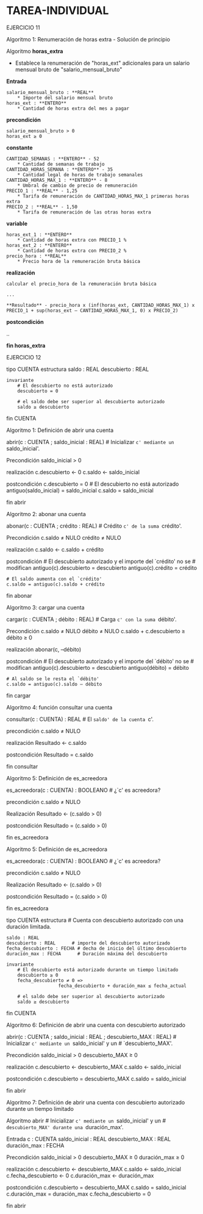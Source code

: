 # TAREA-INDIVIDUAL
EJERCICIO 11

Algoritmo 1: Renumeración de horas extra - Solución de principio

Algoritmo **horas_extra**

* Establece la renumeración de "horas_ext" adicionales para un salario mensual bruto de "salario_mensual_bruto"

**Entrada**

    salario_mensual_bruto : **REAL**
        * Importe del salario mensual bruto
    horas_ext : **ENTERO**
        * Cantidad de horas extra del mes a pagar

**precondición**

    salario_mensual_bruto > 0
    horas_ext ≥ 0

**constante**

    CANTIDAD_SEMANAS : **ENTERO** - 52
        * Cantidad de semanas de trabajo 
    CANTIDAD_HORAS_SEMANA : **ENTERO** - 35
        * Cantidad legal de horas de trabajo semanales 
    CANTIDAD_HORAS_MAX_1 : **ENTERO** - 8
        * Umbral de cambio de precio de remuneración
    PRECIO_1 : **REAL** - 1,25
        * Tarifa de remuneración de CANTIDAD_HORAS_MAX_1 primeras horas extra
    PRECIO_2 : **REAL** - 1,50
        * Tarifa de remuneración de las otras horas extra

**variable**

    horas_ext_1 : **ENTERO**
        * Cantidad de horas extra con PRECIO_1 %
    horas_ext_2 : **ENTERO**
        * Cantidad de horas extra con PRECIO_2 %
    precio_hora : **REAL**
        * Precio hora de la remuneración bruta básica

**realización**

    calcular el precio_hora de la remuneración bruta básica
    
    ...

    **Resultado** - precio_hora x (inf(horas_ext, CANTIDAD_HORAS_MAX_1) x PRECIO_1 + sup(horas_ext – CANTIDAD_HORAS_MAX_1, 0) x PRECIO_2)

**postcondición**

..

**fin horas_extra**

EJERCICIO 12

tipo CUENTA estructura
    saldo : REAL
    descubierto : REAL

    invariante
        # El descubierto no está autorizado
        descubierto = 0

        # el saldo debe ser superior al descubierto autorizado
        saldo ≥ descubierto
fin CUENTA

Algoritmo 1: Definición de abrir una cuenta

abrir(c : CUENTA ; saldo_inicial : REAL)
    # Inicializar `c' mediante un `saldo_inicial'.

Precondición
    saldo_inicial > 0

realización
    c.descubierto ← 0
    c.saldo ← saldo_inicial

postcondición
    c.descubierto = 0
        # El descubierto no está autorizado
    antiguo(saldo_inicial) = saldo_inicial
    c.saldo = saldo_inicial

fin abrir

Algoritmo 2: abonar una cuenta
 
abonar(c : CUENTA ; crédito : REAL)
    # Crédito `c' de la suma `crédito'.

Precondición
    c.saldo ≠ NULO
    crédito ≠ NULO

realización
    c.saldo ← c.saldo + crédito

postcondición
    # El descubierto autorizado y el importe del `crédito' no se
    # modifican
    antiguo(c).descubierto = descubierto
    antiguo(c).crédito = crédito

    # El saldo aumenta con el `crédito'
    c.saldo = antiguo(c).saldo + crédito

fin abonar

Algoritmo 3: cargar una cuenta
 
cargar(c : CUENTA ; débito : REAL)
    # Carga `c' con la suma `débito'.

Precondición
    c.saldo ≠ NULO
    débito ≠ NULO
    c.saldo + c.descubierto ≥ débito ≥ 0

realización
    abonar(c, –débito)

postcondición
    # El descubierto autorizado y el importe del `débito' no se
    # modifican
    antiguo(c).descubierto = descubierto
    antiguo(débito) = débito

    # Al saldo se le resta el `débito'
    c.saldo = antiguo(c).saldo – débito

fin cargar

Algoritmo 4: función consultar una cuenta

consultar(c : CUENTA) : REAL
    # El `saldo' de la cuenta `c'.

precondición
    c.saldo ≠ NULO

realización
    Resultado ← c.saldo

postcondición
    Resultado = c.saldo

fin consultar

Algoritmo 5: Definición de es_acreedora

es_acreedora(c : CUENTA) : BOOLEANO
    # ¿`c' es acreedora?

precondición
    c.saldo ≠ NULO

Realización
    Resultado ← (c.saldo > 0)

postcondición
    Resultado = (c.saldo > 0)

fin es_acreedora

Algoritmo 5: Definición de es_acreedora

es_acreedora(c : CUENTA) : BOOLEANO
    # ¿`c' es acreedora?

precondición
    c.saldo ≠ NULO

Realización
    Resultado ← (c.saldo > 0)

postcondición
    Resultado = (c.saldo > 0)

fin es_acreedora

tipo CUENTA estructura
    # Cuenta con descubierto autorizado con una duración limitada.

    saldo : REAL
    descubierto : REAL      # importe del descubierto autorizado 
    fecha_descubierto : FECHA # decha de inicio del último descubierto
    duración_max : FECHA      # Duración máxima del descubierto

    invariante
        # El descubierto está autorizado durante un tiempo limitado
        descubierto ≥ 0
        fecha_descubierto ≠ 0 => 
                       fecha_descubierto + duración_max ≤ fecha_actual

        # el saldo debe ser superior al descubierto autorizado 
        saldo ≥ descubierto
fin CUENTA

Algoritmo 6: Definición de abrir una cuenta con descubierto autorizado

abrir(c : CUENTA ; saldo_inicial : REAL ; descubierto_MAX : REAL)
    # Inicializar `c' mediante un `saldo_inicial' y un 
    # `descubierto_MAX'.

Precondición
    saldo_inicial > 0
    descubierto_MAX ≥ 0

realización
    c.descubierto ← descubierto_MAX
    c.saldo ← saldo_inicial

postcondición
    c.descubierto = descubierto_MAX
    c.saldo = saldo_inicial

fin abrir

Algoritmo 7: Definición de abrir una cuenta con descubierto autorizado durante un tiempo limitado

Algoritmo abrir
    # Inicializar `c' mediante un `saldo_inicial' y un 
    # `descubierto_MAX' durante una `duración_max'.

Entrada
    c : CUENTA
    saldo_inicial : REAL
    descubierto_MAX : REAL
    duración_max : FECHA

Precondición
    saldo_inicial > 0
    descubierto_MAX ≥ 0
    duración_max ≥ 0

realización
    c.descubierto ← descubierto_MAX
    c.saldo ← saldo_inicial
    c.fecha_descubierto ← 0
    c.duración_max ← duración_max

postcondición
    c.descubierto = descubierto_MAX
    c.saldo = saldo_inicial
    c.duración_max = duración_max
    c.fecha_descubierto = 0

fin abrir
